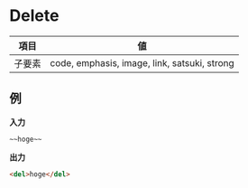 # Delete

| 項目   | 値                                           |
| ------ | -------------------------------------------- |
| 子要素 | code, emphasis, image, link, satsuki, strong |

## 例

**入力**

```
~~hoge~~
```

**出力**

```html
<del>hoge</del>
```
